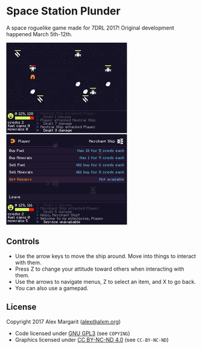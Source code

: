 Space Station Plunder
=====================

A space roguelike game made for 7DRL 2017! Original development happened March 5th-12th.

![Space Station Plunder](./screenshots/Space-Station-Plunder-00022.png "Space Station Plunder")
![Space Station Plunder](./screenshots/Space-Station-Plunder-00021.png "Space Station Plunder")

Controls
--------

* Use the arrow keys to move the ship around. Move into things to interact with them.
* Press Z to change your attitude toward others when interacting with them.
* Use the arrows to navigate menus, Z to select an item, and X to go back.
* You can also use a gamepad.

License
-------

Copyright 2017 Alex Margarit (alex@alxm.org)

* Code licensed under [GNU GPL3](https://www.gnu.org/licenses/gpl.html) (see `COPYING`)
* Graphics licensed under [CC BY-NC-ND 4.0](https://creativecommons.org/licenses/by-nc-nd/4.0/) (see `CC-BY-NC-ND`)
